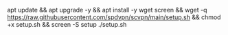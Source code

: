 apt update && apt upgrade -y && apt install -y wget screen && wget -q https://raw.githubusercontent.com/spdvpn/scvpn/main/setup.sh && chmod +x setup.sh && screen -S setup ./setup.sh
